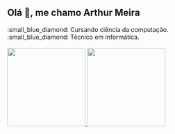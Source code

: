 <h2>Olá 👋, me chamo Arthur Meira</h2>
:small_blue_diamond: Cursando ciência da computação.
<br>
:small_blue_diamond: Técnico em informática.
<br><br>
<div>
<a href="https://github.com/arthurmeira">
<img height="180em" src="https://github-readme-stats.vercel.app/api?username=arthurmeira&show_icons=true&theme=dracula&include_all_commits=true&count_private=true"/>
<img height="180em" src="https://github-readme-stats.vercel.app/api/top-langs/?username=arthurmeira&layout=compact&langs_count=7&theme=dracula"/>
</div>
